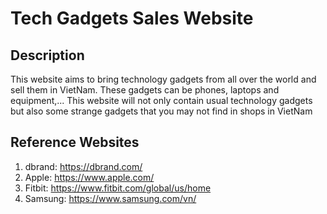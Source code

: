 # Tech Gadgets Sales Website
## Description
This website aims to bring technology gadgets from all over the world and sell them in VietNam. These gadgets can be phones, laptops and equipment,... This website will not only contain usual technology gadgets but also some strange gadgets that you may not find in shops in VietNam
## Reference Websites
1. dbrand: https://dbrand.com/
2. Apple: https://www.apple.com/
3. Fitbit: https://www.fitbit.com/global/us/home
4. Samsung: https://www.samsung.com/vn/

